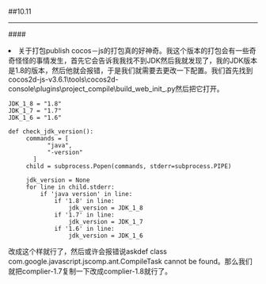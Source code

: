 ##10.11
*****
####<li>关于打包publish
cocos－js的打包真的好神奇。我这个版本的打包会有一些奇奇怪怪的事情发生，首先它会告诉我我找不到JDK然后我就发现了，我的JDK版本是1.8的版本，然后他就会报错，于是我们就需要去更改一下配置。我们首先找到cocos2d-js-v3.6.1\tools\cocos2d-console\plugins\project_compile\build_web\_init_.py然后把它打开。

```
JDK_1_8 = "1.8"
JDK_1_7 = "1.7"
JDK_1_6 = "1.6" 
  
def check_jdk_version():
     commands = [                                                            
           "java",
           "-version"
       ] 
     child = subprocess.Popen(commands, stderr=subprocess.PIPE)
         
     jdk_version = None
     for line in child.stderr:
         if 'java version' in line:
             if '1.8' in line:
                 jdk_version = JDK_1_8
             if '1.7' in line:
                 jdk_version = JDK_1_7
             if '1.6' in line:
                 jdk_version = JDK_1_6
```

改成这个样就行了，然后或许会报错说askdef class com.google.javascript.jscomp.ant.CompileTask cannot be found。那么我们就把complier-1.7复制一下改成complier-1.8就行了。